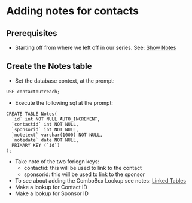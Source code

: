 # Adding notes for contacts
## Prerequisites
- Starting off from where we left off in our series. See: [Show Notes](../2024-06-22/shownotes.md)
## Create the Notes table
- Set the database context, at the prompt:
```
USE contactoutreach;
```
- Execute the following sql at the prompt:
```
CREATE TABLE Notes(
  `id` int NOT NULL AUTO_INCREMENT,
  `contactid` int NOT NULL,
  `sponsorid` int NOT NULL,
  `notetext` varchar(1000) NOT NULL,
  `notedate` date NOT NULL,
  PRIMARY KEY (`id`)
);
```
- Take note of the two foriegn keys:
  - contactid: this will be used to link to the contact
  - sponsorid: this will be used to link to the sponsor
- To see about adding the ComboBox Lookup see notes: [Linked Tables](../2024-06-22/add-sponsorid-column.sql)
- Make a lookup for Contact ID
- Make a lookup for Sponsor ID
